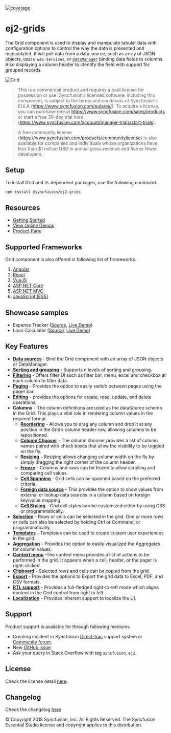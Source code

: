[![coverage](http://ej2.syncfusion.com/badges/ej2-grids/coverage.svg)](http://ej2.syncfusion.com/badges/ej2-grids)

# ej2-grids

The Grid component is used to display and manipulate tabular data with configuration options to control the way the data is presented and manipulated. It will pull data from a data source, such as array of JSON objects, `OData web services`, or [`DataManager`](http://ej2.syncfusion.com/documentation/data?utm_source=npm&utm_campaign=grid) binding data fields to columns. Also displaying a column header to identify the field with support for grouped records.

![Grid](https://ej2.syncfusion.com/products/grid/readme.gif)

> This is a commercial product and requires a paid license for possession or use. Syncfusion’s licensed software, including this component, is subject to the terms and conditions of Syncfusion's EULA (https://www.syncfusion.com/eula/es/). To acquire a license, you can purchase one at https://www.syncfusion.com/sales/products or start a free 30-day trial here (https://www.syncfusion.com/account/manage-trials/start-trials).

> A free community license (https://www.syncfusion.com/products/communitylicense) is also available for companies and individuals whose organizations have less than $1 million USD in annual gross revenue and five or fewer developers.

## Setup

To install Grid and its dependent packages, use the following command.

```sh
npm install @syncfusion/ej2-grids
```

## Resources

* [Getting Started](https://ej2.syncfusion.com/documentation/grid/getting-started.html?lang=typescript&utm_source=npm&utm_campaign=grid)
* [View Online Demos](https://ej2.syncfusion.com/demos/?utm_source=npm&utm_campaign=grid#/material/grid/default.html)
* [Product Page](https://www.syncfusion.com/javascript-ui-controls/grid)

## Supported Frameworks

Grid component is also offered in following list of frameworks.

1. [Angular](https://github.com/syncfusion/ej2-angular-ui-components/tree/master/components/grids)
2. [React](https://github.com/syncfusion/ej2-react-ui-components/tree/master/components/grids)
3. [VueJS](https://github.com/syncfusion/ej2-vue-ui-components/tree/master/components/grids)
4. [ASP.NET Core](https://www.syncfusion.com/aspnet-core-ui-controls/grid)
5. [ASP.NET MVC](https://www.syncfusion.com/aspnet-mvc-ui-controls/grid)
6. [JavaScript (ES5)](https://www.syncfusion.com/javascript-ui-controls/grid)

## Showcase samples

* Expanse Tracker ([Source](https://github.com/syncfusion/ej2-sample-ts-expensetracker), [Live Demo](https://ej2.syncfusion.com/showcase/typescript/expensetracker/?utm_source=npm&utm_campaign=grid#/dashboard))
* Loan Calculator ([Source](https://github.com/syncfusion/ej2-sample-ts-loancalculator), [Live Demo](https://ej2.syncfusion.com/showcase/typescript/loancalculator/?utm_source=npm&utm_campaign=grid))

## Key Features

* [**Data sources**](https://ej2.syncfusion.com/demos/?utm_source=npm&utm_campaign=grid#/material/grid/local-data.html) - Bind the Grid component with an array of JSON objects or DataManager.
* [**Sorting and grouping**](https://ej2.syncfusion.com/demos/?utm_source=npm&utm_campaign=grid#/material/grid/grouping.html) - Supports n levels of sorting and grouping.
* [**Filtering**](https://ej2.syncfusion.com/demos/?utm_source=npm&utm_campaign=grid#/material/grid/filter.html) - Offers filter UI such as filter bar, menu, excel and checkbox at each column to filter data.
* [**Paging**](https://ej2.syncfusion.com/demos/?utm_source=npm&utm_campaign=grid#/material/grid/default-paging.html) - Provides the option to easily switch between pages using the pager bar.
* [**Editing**](https://ej2.syncfusion.com/demos/?utm_source=npm&utm_campaign=grid#/material/grid/normal-editing.html) - provides the options for create, read, update, and delete operations.
* **Columns** - The column definitions are used as the dataSource schema in the Grid. This plays a vital role in rendering column values in the required format.
  * [**Reordering**](https://ej2.syncfusion.com/demos/?utm_source=npm&utm_campaign=grid#/material/grid/reorder.html) - Allows you to drag any column and drop it at any position in the Grid’s column header row, allowing columns to be repositioned.
  * [**Column Chooser**](https://ej2.syncfusion.com/demos/?utm_source=npm&utm_campaign=grid#/material/grid/column-chooser.html) - The column chooser provides a list of column names paired with check boxes that allow the visibility to be toggled on the fly.
  * [**Resizing**](https://ej2.syncfusion.com/demos/?utm_source=npm&utm_campaign=grid#/material/grid/columnresize.html) - Resizing allows changing column width on the fly by simply dragging the right corner of the column header.
  * [**Freeze**](https://ej2.syncfusion.com/demos/?utm_source=npm&utm_campaign=grid#/material/grid/frozen-rows-columns.html) - Columns and rows can be frozen to allow scrolling and comparing cell values.
  * [**Cell Spanning**](https://ej2.syncfusion.com/demos/?utm_source=npm&utm_campaign=grid#/material/grid/column-spanning.html) - Grid cells can be spanned based on the preferred criteria.
  * [**Foreign data source**](https://ej2.syncfusion.com/demos/?utm_source=npm&utm_campaign=grid#/material/grid/foreign-key.html) - This provides the option to show values from external or lookup data sources in a column based on foreign key/value mapping.
  * [**Cell Styling**](https://ej2.syncfusion.com/documentation/grid/how-to.html?lang=typescript&utm_source=npm&utm_campaign=grid#customize-column-styles) - Grid cell styles can be customized either by using CSS or programmatically.
* [**Selection**](https://ej2.syncfusion.com/demos/?utm_source=npm&utm_campaign=grid#/material/grid/selection.html) - Rows or cells can be selected in the grid. One or more rows or cells can also be selected by holding Ctrl or Command, or programmatically.
* [**Templates**](https://ej2.syncfusion.com/demos/?utm_source=npm&utm_campaign=grid#/material/grid/column-template.html) - Templates can be used to create custom user experiences in the grid.
* [**Aggregation**](https://ej2.syncfusion.com/demos/?utm_source=npm&utm_campaign=grid#/material/grid/aggregate-default.html) - Provides the option to easily visualized the Aggregates for column values.
* [**Context menu**](https://ej2.syncfusion.com/demos/?utm_source=npm&utm_campaign=grid#/material/grid/context-menu.html) -The context menu provides a list of actions to be performed in the grid. It appears when a cell, header, or the pager is right-clicked.
* [**Clipboard**](https://ej2.syncfusion.com/demos/?utm_source=npm&utm_campaign=grid#/material/grid/clipboard.html) - Selected rows and cells can be copied from the grid.
* [**Export**](https://ej2.syncfusion.com/demos/?utm_source=npm&utm_campaign=grid#/material/grid/default-exporting.html) - Provides the options to Export the grid data to Excel, PDF, and CSV formats.
* [**RTL support**](https://ej2.syncfusion.com/documentation/grid/global-local.html?lang=typescript?utm_source=npm&utm_campaign=grid#right-to-left-rtl) - Provides a full-fledged right-to-left mode which aligns content in the Grid control from right to left.
* [**Localization**](https://ej2.syncfusion.com/documentation/grid/global-local.html?lang=typescript?utm_source=npm&utm_campaign=grid#localization) - Provides inherent support to localize the UI.

## Support

Product support is available for through following mediums.

* Creating incident in Syncfusion [Direct-trac](https://www.syncfusion.com/support/directtrac/incidents?utm_source=npm&utm_campaign=grid) support system or [Community forum](https://www.syncfusion.com/forums/essential-js2?utm_source=npm&utm_campaign=grid).
* New [GitHub issue](https://github.com/syncfusion/ej2-javascript-ui-controls/issues/new).
* Ask your query in Stack Overflow with tag `syncfusion`, `ej2`.

## License

Check the license detail [here](https://github.com/syncfusion/ej2-javascript-ui-controls/blob/master/license?utm_source=npm&utm_campaign=grid).

## Changelog

Check the changelog [here](https://github.com/syncfusion/ej2-javascript-ui-controls/blob/master/controls/grids/CHANGELOG.md?utm_source=npm&utm_campaign=grid)


&copy; Copyright 2018 Syncfusion, Inc. All Rights Reserved. The Syncfusion Essential Studio license and copyright applies to this distribution.